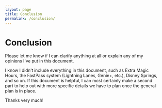 ```yaml
---
layout: page
title: Conclusion
permalink: /conclusion/
---
```


# Conclusion

Please let me know if I can clarify anything at all or explain any of my opinions I've put in this document.

I know I didn't include everything in this document, such as Extra Magic Hours, the FastPass system (Lightning Lanes, Genie+, etc.), Disney Springs, and so on. If this document is helpful, I can most certainly make a second part to help out with more specific details we have to plan once the general plan is in place.

Thanks very much!